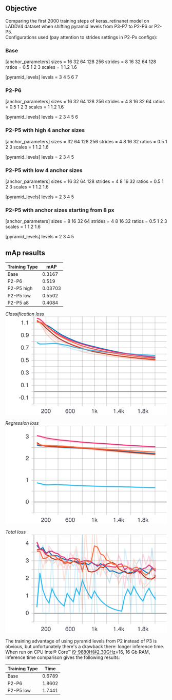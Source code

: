 ## Objective
Comparing the first 2000 training steps of keras_retinanet model on LADDV4 dataset when shifting pyramid levels from P3-P7 to P2-P6 or P2-P5.  
Configurations used (pay attention to strides settings in P2-Px configs):

### Base
[anchor_parameters]
sizes   = 16 32 64 128 256
strides = 8 16 32 64 128
ratios  = 0.5 1 2 3
scales  = 1 1.2 1.6

[pyramid_levels]
levels = 3 4 5 6 7

### P2-P6
[anchor_parameters]
sizes   = 16 32 64 128 256
strides = 4 8 16 32 64
ratios  = 0.5 1 2 3
scales  = 1 1.2 1.6

[pyramid_levels]
levels = 2 3 4 5 6

### P2-P5 with high 4 anchor sizes 
[anchor_parameters]
sizes   = 32 64 128 256
strides = 4 8 16 32
ratios  = 0.5 1 2 3
scales  = 1 1.2 1.6

[pyramid_levels]
levels = 2 3 4 5

### P2-P5 with low 4 anchor sizes
[anchor_parameters]
sizes   = 16 32 64 128
strides = 4 8 16 32
ratios  = 0.5 1 2 3
scales  = 1 1.2 1.6

[pyramid_levels]
levels = 2 3 4 5 

### P2-P5 with anchor sizes starting from 8 px
[anchor_parameters]
sizes   = 8 16 32 64
strides = 4 8 16 32
ratios  = 0.5 1 2 3
scales  = 1 1.2 1.6

[pyramid_levels]
levels = 2 3 4 5 

## mAp results

| Training Type |   mAP     |
| ------------- | --------- |
| Base          |  0.3167   |
| P2-P6         |  0.519    |
| P2-P5 high    |  0.03703  |
| P2-P5 low     |  0.5502   |
| P2-P5 a8      |  0.4084   |


*Classification loss*
![classification_loss](images/pyramid/classification_loss.svg)

*Regression loss*
![regression_loss](images/pyramid/regression_loss.svg)

*Total loss*
![loss](images/pyramid/loss.svg)


The training advantage of using pyramid levels from P2 instead of P3 is obvious, but unfortunately there's a drawback there: longer inference time.  
When run on CPU Intel® Core™ i9-9880H@2.30GHz×16, 16 Gb RAM, inference time comparison gives the following results:

| Training Type |   Time    |
| ------------- | --------- |
| Base          |  0.6789   |
| P2-P6         |  1.8602   |
| P2-P5 low     |  1.7441   |
